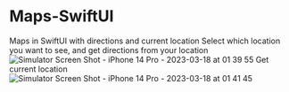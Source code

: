 # Maps-SwiftUI
Maps in SwiftUI with directions and current location
Select which location you want to see, and get directions from your location
![Simulator Screen Shot - iPhone 14 Pro - 2023-03-18 at 01 39 55](https://user-images.githubusercontent.com/107802809/226075135-024b86b6-3e57-4610-826b-1f19eb60dabe.png)
Get current location
![Simulator Screen Shot - iPhone 14 Pro - 2023-03-18 at 01 41 45](https://user-images.githubusercontent.com/107802809/226075140-385ceff7-18b3-4445-945f-59e6ca827447.png)
